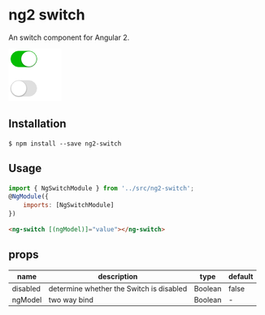 # ng2 switch
An switch component for Angular 2.

![Alt text](demo/demo.png)
## Installation
```shell
$ npm install --save ng2-switch
```
## Usage
```js
import { NgSwitchModule } from '../src/ng2-switch';
@NgModule({
    imports: [NgSwitchModule]
})
```
```html
<ng-switch [(ngModel)]="value"></ng-switch>
```
## props
|     name    | description |     type    |   default   |
|-------------|-------------|-------------|-------------|
| disabled    | determine whether the Switch is disabled | Boolean     | false             |
| ngModel | two way bind | Boolean     | -             |


